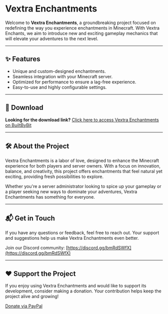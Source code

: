 # Vextra Enchantments

Welcome to **Vextra Enchantments**, a groundbreaking project focused on redefining the way you experience enchantments in Minecraft. With Vextra Enchants, we aim to introduce new and exciting gameplay mechanics that will elevate your adventures to the next level.

---

## ✨ Features
- Unique and custom-designed enchantments.
- Seamless integration with your Minecraft server.
- Optimized for performance to ensure a lag-free experience.
- Easy-to-use and highly configurable settings.

---

## 🔗 Download
**Looking for the download link?**
[Click here to access Vextra Enchantments on BuiltByBit](https://builtbybit.com/resources/vextra-enchantments.45992/)

---

## 🛠️ About the Project
Vextra Enchantments is a labor of love, designed to enhance the Minecraft experience for both players and server owners. With a focus on innovation, balance, and creativity, this project offers enchantments that feel natural yet exciting, providing fresh possibilities to explore.

Whether you're a server administrator looking to spice up your gameplay or a player seeking new ways to dominate your adventures, Vextra Enchantments has something for everyone.

---

## 📬 Get in Touch
If you have any questions or feedback, feel free to reach out. Your support and suggestions help us make Vextra Enchantments even better.

Join our Discord community: [https://discord.gg/bmRdSWfX](https://discord.gg/bmRdSWfX)

---

## ❤️ Support the Project
If you enjoy using Vextra Enchantments and would like to support its development, consider making a donation. Your contribution helps keep the project alive and growing!

[Donate via PayPal](https://www.paypal.com/donate/?hosted_button_id=CJKJCFY2NZWRA)
